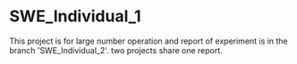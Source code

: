 # SWE_Individual_1
This project is for large number operation and report of experiment is in the branch 'SWE_Individual_2'. two projects share one report.
